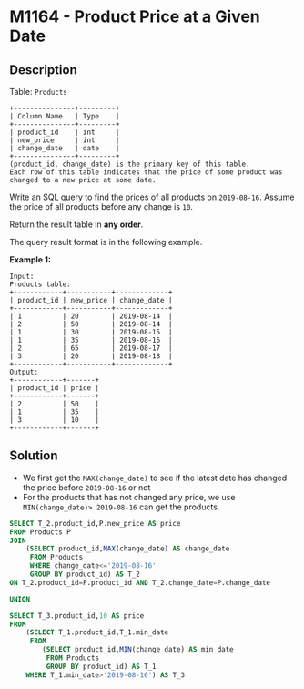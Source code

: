 # M1164 - Product Price at a Given Date

## Description

Table: `Products`

```
+---------------+---------+
| Column Name   | Type    |
+---------------+---------+
| product_id    | int     |
| new_price     | int     |
| change_date   | date    |
+---------------+---------+
(product_id, change_date) is the primary key of this table.
Each row of this table indicates that the price of some product was changed to a new price at some date.
```

 

Write an SQL query to find the prices of all products on `2019-08-16`. Assume the price of all products before any change is `10`.

Return the result table in **any order**.

The query result format is in the following example.

 

**Example 1:**

```
Input: 
Products table:
+------------+-----------+-------------+
| product_id | new_price | change_date |
+------------+-----------+-------------+
| 1          | 20        | 2019-08-14  |
| 2          | 50        | 2019-08-14  |
| 1          | 30        | 2019-08-15  |
| 1          | 35        | 2019-08-16  |
| 2          | 65        | 2019-08-17  |
| 3          | 20        | 2019-08-18  |
+------------+-----------+-------------+
Output: 
+------------+-------+
| product_id | price |
+------------+-------+
| 2          | 50    |
| 1          | 35    |
| 3          | 10    |
+------------+-------+
```



## Solution

- We first get the `MAX(change_date)` to see if the latest date has changed the price before `2019-08-16` or not
- For the products that has not changed any price, we use `MIN(change_date)> 2019-08-16` can get the products.

```sql
SELECT T_2.product_id,P.new_price AS price 
FROM Products P
JOIN
    (SELECT product_id,MAX(change_date) AS change_date 
     FROM Products
     WHERE change_date<='2019-08-16'
     GROUP BY product_id) AS T_2
ON T_2.product_id=P.product_id AND T_2.change_date=P.change_date

UNION

SELECT T_3.product_id,10 AS price 
FROM
    (SELECT T_1.product_id,T_1.min_date 
     FROM
        (SELECT product_id,MIN(change_date) AS min_date 
         FROM Products
         GROUP BY product_id) AS T_1
    WHERE T_1.min_date>'2019-08-16') AS T_3
```

